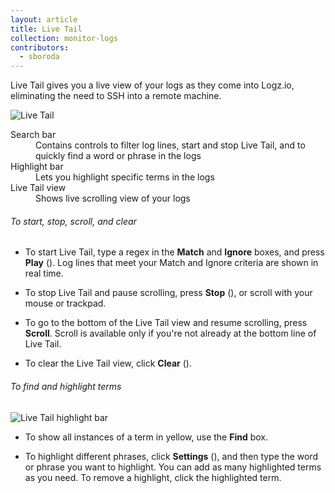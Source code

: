 ```yaml
---
layout: article
title: Live Tail
collection: monitor-logs
contributors:
  - sboroda
---
```


Live Tail gives you a live view of your logs as they come into Logz.io, eliminating the need to SSH into a remote machine.

![Live Tail]({{site.baseurl}}/images/live-tail/live-tail-annotated.png)

<dl class="letter-labels">

  <dt>Search bar</dt>
  <dd>Contains controls to filter log lines, start and stop Live Tail, and to quickly find a word or phrase in the logs</dd>

  <dt>Highlight bar</dt>
  <dd>Lets you highlight specific terms in the logs</dd>

  <dt>Live Tail view</dt>
  <dd>Shows live scrolling view of your logs</dd>

</dl>

###### To start, stop, scroll, and clear

* To start Live Tail, type a regex in the **Match** and **Ignore** boxes, and press **Play** (<i class="li li-play"></i>). Log lines that meet your Match and Ignore criteria are shown in real time.

* To stop Live Tail and pause scrolling, press **Stop** (<i class="li li-stop"></i>), or scroll with your mouse or trackpad.

* To go to the bottom of the Live Tail view and resume scrolling, press **Scroll**. Scroll is available only if you're not already at the bottom line of Live Tail.

* To clear the Live Tail view, click **Clear** (<i class="li li-clear"></i>).

###### To find and highlight terms

  ![Live Tail highlight bar]({{site.baseurl}}/videos/live-tail/live-tail-highlight-bar.gif)

* To show all instances of a term in yellow, use the **Find** box.

* To highlight different phrases, click **Settings** (<i class="fas fa-ellipsis-h"></i>), and then type the word or phrase you want to highlight. You can add as many highlighted terms as you need. To remove a highlight, click the highlighted term.